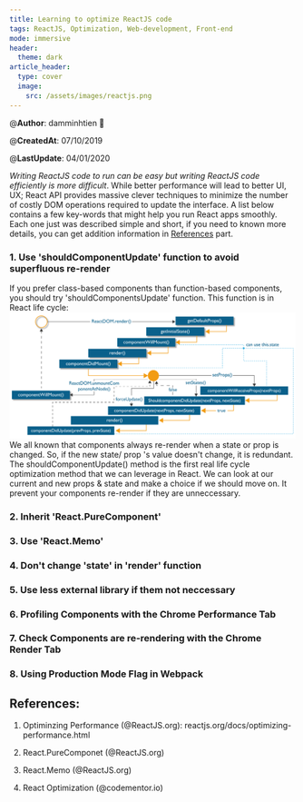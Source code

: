 ```yaml
---
title: Learning to optimize ReactJS code
tags: ReactJS, Optimization, Web-development, Front-end
mode: immersive
header:
  theme: dark
article_header:
  type: cover
  image:
    src: /assets/images/reactjs.png
---
```


@**Author**: damminhtien :whale:

@**CreatedAt**: 07/10/2019

@**LastUpdate**: 04/01/2020

*Writing ReactJS code to run can be easy but writing ReactJS code efficiently is more difficult*. While better performance will lead to better UI, UX; React API provides massive clever techniques to minimize the number of costly DOM operations required to update the interface.  A list below contains a few key-words that might help you run React apps smoothly. Each one just was described simple and short, if you need to known more details, you can get addition information in [References](#references) part.

### 1. Use 'shouldComponentUpdate' function to avoid superfluous re-render
If you prefer class-based components than function-based components, you should try 'shouldComponentsUpdate' function. This function is in React life cycle:
![reactlifecycle](/assets/images/reactlifecycle.png)
We all known that components always re-render when a state or prop is changed. So, if the new state/ prop 's value doesn't change, it is redundant. The shouldComponentUpdate() method is the first real life cycle optimization method that we can leverage in React. We can look at our current and new props & state and make a choice if we should move on. It prevent your components re-render if they are unneccessary.

### 2. Inherit 'React.PureComponent'

### 3. Use 'React.Memo'

### 4. Don't change 'state' in 'render' function

### 5. Use less external library if them not neccessary

### 6. Profiling Components with the Chrome Performance Tab

### 7. Check Components are re-rendering with the Chrome Render Tab

### 8. Using Production Mode Flag in Webpack

## References:

1. Optiminzing Performance (@ReactJS.org): reactjs.org/docs/optimizing-performance.html

2. React.PureComponet (@ReactJS.org)

3. React.Memo (@ReactJS.org)

4. React Optimization (@codementor.io)
